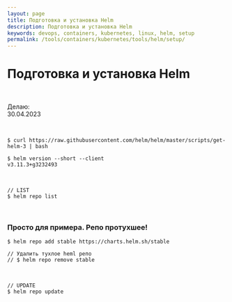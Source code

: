 ```yaml
---
layout: page
title: Подготовка и установка Helm
description: Подготовка и установка Helm
keywords: devops, containers, kubernetes, linux, helm, setup
permalink: /tools/containers/kubernetes/tools/helm/setup/
---
```


# Подготовка и установка Helm

<br/>

Делаю:  
30.04.2023

<br/>

```
$ curl https://raw.githubusercontent.com/helm/helm/master/scripts/get-helm-3 | bash

$ helm version --short --client
v3.11.3+g3232493
```

<br/>

```
// LIST
$ helm repo list
```

<br/>

### Просто для примера. Репо протухшее!

```
$ helm repo add stable https://charts.helm.sh/stable

// Удалить тухлое heml репо
// $ helm repo remove stable
```

<br/>

```
// UPDATE
$ helm repo update
```

